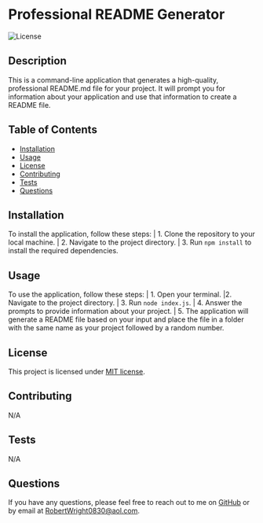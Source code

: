 
  # Professional README Generator

  ![License](https://img.shields.io/badge/License-MIT-blue.svg)
  

  ## Description
  This is a command-line application that generates a high-quality, professional README.md file for your project.  It will prompt you for information about your application and use that information to create a README file.
  
  ## Table of Contents
  - [Installation](#installation)
  - [Usage](#usage)
  - [License](#license)
  - [Contributing](#contributing)
  - [Tests](#tests)
  - [Questions](#questions)
  
  ## Installation
  To install the application, follow these steps: | 1. Clone the repository to your local machine. | 2. Navigate to the project directory. | 3. Run `npm install` to install the required dependencies.
  
  ## Usage
  To use the application, follow these steps: | 1. Open your terminal. |2. Navigate to the project directory. | 3. Run `node index.js`. | 4. Answer the prompts to provide information about your project. | 5. The application will generate a README file based on your input and place the file in a folder with the same name as your project followed by a random number.
  
  ## License
  This project is licensed under [MIT license](https://opensource.org/license/MIT).
  
  ## Contributing
  N/A
  
  ## Tests
  N/A
  
  ## Questions
  If you have any questions, please feel free to reach out to me on [GitHub](https://github.com/RobertWright0830) or by email at RobertWright0830@aol.com.
  